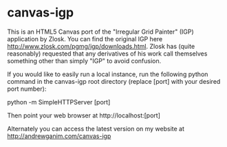 canvas-igp
==========

This is an HTML5 Canvas port of the "Irregular Grid Painter" (IGP) application by Zlosk.  You can find the original IGP here http://www.zlosk.com/pgmg/igp/downloads.html.  Zlosk has (quite reasonably) requested that any derivatives of his work call themselves something other than simply "IGP" to avoid confusion.

If you would like to easily run a local instance, run the following python command in the canvas-igp root directory (replace [port] with your desired port number):

python -m SimpleHTTPServer [port]

Then point your web browser at http://localhost:[port]

Alternately you can access the latest version on my website at http://andrewganim.com/canvas-igp

